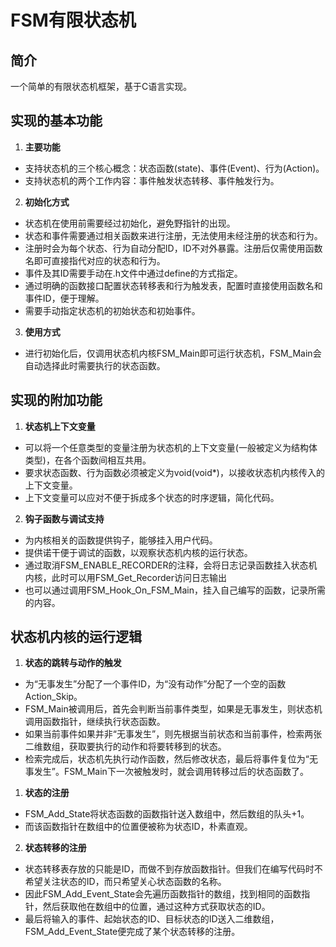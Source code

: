 # FSM有限状态机
## 简介
一个简单的有限状态机框架，基于C语言实现。
## 实现的基本功能
1. **主要功能**
- 支持状态机的三个核心概念：状态函数(state)、事件(Event)、行为(Action)。
- 支持状态机的两个工作内容：事件触发状态转移、事件触发行为。
2. **初始化方式**
- 状态机在使用前需要经过初始化，避免野指针的出现。
- 状态和事件需要通过相关函数来进行注册，无法使用未经注册的状态和行为。
- 注册时会为每个状态、行为自动分配ID，ID不对外暴露。注册后仅需使用函数名即可直接指代对应的状态和行为。
- 事件及其ID需要手动在.h文件中通过define的方式指定。
- 通过明确的函数接口配置状态转移表和行为触发表，配置时直接使用函数名和事件ID，便于理解。
- 需要手动指定状态机的初始状态和初始事件。
3. **使用方式**
- 进行初始化后，仅调用状态机内核FSM_Main即可运行状态机，FSM_Main会自动选择此时需要执行的状态函数。
## 实现的附加功能
1. **状态机上下文变量**
- 可以将一个任意类型的变量注册为状态机的上下文变量(一般被定义为结构体类型)，在各个函数间相互共用。
- 要求状态函数、行为函数必须被定义为void(void*)，以接收状态机内核传入的上下文变量。
- 上下文变量可以应对不便于拆成多个状态的时序逻辑，简化代码。
2. **钩子函数与调试支持**
- 为内核相关的函数提供钩子，能够挂入用户代码。
- 提供诺干便于调试的函数，以观察状态机内核的运行状态。
- 通过取消FSM_ENABLE_RECORDER的注释，会将日志记录函数挂入状态机内核，此时可以用FSM_Get_Recorder访问日志输出
- 也可以通过调用FSM_Hook_On_FSM_Main，挂入自己编写的函数，记录所需的内容。

## 状态机内核的运行逻辑
1. **状态的跳转与动作的触发**
- 为“无事发生”分配了一个事件ID，为“没有动作”分配了一个空的函数Action_Skip。
- FSM_Main被调用后，首先会判断当前事件类型，如果是无事发生，则状态机调用函数指针，继续执行状态函数。
- 如果当前事件如果并非“无事发生”，则先根据当前状态和当前事件，检索两张二维数组，获取要执行的动作和将要转移到的状态。
- 检索完成后，状态机先执行动作函数，然后修改状态，最后将事件复位为“无事发生”。FSM_Main下一次被触发时，就会调用转移过后的状态函数了。
1. **状态的注册**
- FSM_Add_State将状态函数的函数指针送入数组中，然后数组的队头+1。
- 而该函数指针在数组中的位置便被称为状态ID，朴素直观。
2. **状态转移的注册**
- 状态转移表存放的只能是ID，而做不到存放函数指针。但我们在编写代码时不希望关注状态的ID，而只希望关心状态函数的名称。
- 因此FSM_Add_Event_State会先遍历函数指针的数组，找到相同的函数指针，然后获取他在数组中的位置，通过这种方式获取状态的ID。
- 最后将输入的事件、起始状态的ID、目标状态的ID送入二维数组，FSM_Add_Event_State便完成了某个状态转移的注册。
